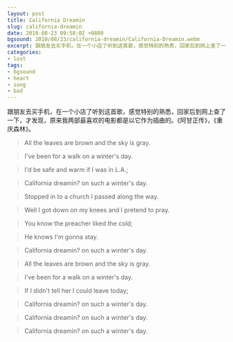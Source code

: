 ```yaml
---
layout: post
title: California Dreamin
slug: california-dreamin
date: 2010-08-23 09:58:02 +0800
bgsound: 2010/08/23/california-dreamin/California-Dreamin.webm
excerpt: 跟朋友去买手机，在一个小店了听到这首歌，感觉特别的熟悉，回家后到网上查了一下，才发现，原来我两部最喜欢的电影都是以它作为插曲的。《阿甘正传》，《重庆森林》。
categories:
- lost
tags:
- bgsound
- heart
- song
- bad
---
```


跟朋友去买手机，在一个小店了听到这首歌，感觉特别的熟悉，回家后到网上查了一下，才发现，原来我两部最喜欢的电影都是以它作为插曲的。《阿甘正传》，《重庆森林》。

> All the leaves are brown and the sky is gray.

> I've been for a walk on a winter's day.

> I'd be safe and warm if I was in L.A.;

> California dreamin? on such a winter's day.

> Stopped in to a church I passed along the way.

> Well I got down on my knees and I pretend to pray.

> You know the preacher liked the cold;

> He knows I'm gonna stay.

> California dreamin? on such a winter's day.

> All the leaves are brown and the sky is gray.

> I've been for a walk on a winter's day.

> If I didn't tell her I could leave today;

> California dreamin? on such a winter's day.

> California dreamin? on such a winter's day.

> California dreamin? on such a winter's day.

